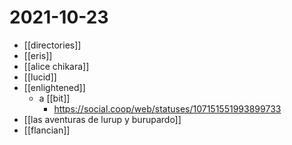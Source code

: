 # 2021-10-23

- [[directories]]
- [[eris]]
- [[alice chikara]]
- [[lucid]]
- [[enlightened]]
  - a [[bit]]
    - https://social.coop/web/statuses/107151551993899733
- [[las aventuras de lurup y burupardo]]
- [[flancian]]